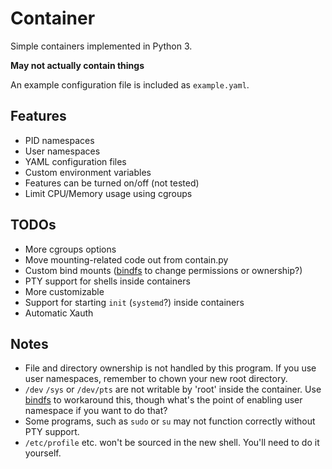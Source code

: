 Container
==============
Simple containers implemented in Python 3.

**May not actually contain things**

An example configuration file is included as `example.yaml`.

Features
---------------
- PID namespaces
- User namespaces
- YAML configuration files
- Custom environment variables
- Features can be turned on/off (not tested)
- Limit CPU/Memory usage using cgroups

TODOs
---------
- More cgroups options
- Move mounting-related code out from contain.py
- Custom bind mounts ([bindfs](http://bindfs.org/) to change permissions or ownership?)
- PTY support for shells inside containers
- More customizable
- Support for starting `init` (`systemd`?) inside containers
- Automatic Xauth

Notes
----------------
- File and directory ownership is not handled by this program. If you use user namespaces, remember to chown your new root directory.
- `/dev` `/sys` or `/dev/pts` are not writable by 'root' inside the container. Use [bindfs](http://bindfs.org/) to workaround this, though what's the point of enabling user namespace if you want to do that?
- Some programs, such as `sudo` or `su` may not function correctly without PTY support.
- `/etc/profile` etc. won't be sourced in the new shell. You'll need to do it yourself.